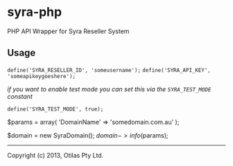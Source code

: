 # syra-php

PHP API Wrapper for Syra Reseller System

## Usage

`define('SYRA_RESELLER_ID', 'someusername');`
`define('SYRA_API_KEY', 'someapikeygoeshere');`

_if you want to enable test mode you can set this via the `SYRA_TEST_MODE` constant_

`define('SYRA_TEST_MODE', true);` 

$params = array(
	'DomainName' => 'somedomain.com.au'
);

$domain = new SyraDomain();
$domain->info($params);

---

Copyright (c) 2013, Otilas Pty Ltd.